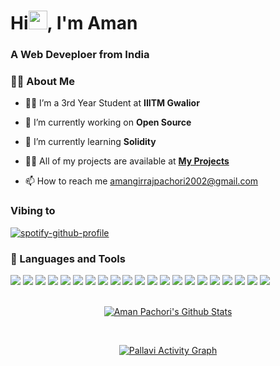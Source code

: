 <!-- <p align="left">
<a href="https://github.com/gurpreet-legend/github-profile-views-counter">
    <img src="https://komarev.com/ghpvc/?username=AmanPachori">
</a>
    </p> -->
<h1 align="left">Hi<img src="https://raw.githubusercontent.com/MartinHeinz/MartinHeinz/master/wave.gif" width="30px" height="30px"/>, I'm Aman</h1>
<h3 align="left">A Web Deveploer from India</h3>

### 🙋‍♂️ About Me

- 👨‍💻 I’m a 3rd Year Student at **IIITM Gwalior**
 
- 🔭 I’m currently working on **Open Source**
 
- 🌱 I’m currently learning **Solidity**
 
- 👨‍💻 All of my projects are available at **[My Projects](https://amanpachori.vercel.app/)**
 
- 📫 How to reach me amangirrajpachori2002@gmail.com

### Vibing to
[![spotify-github-profile](https://spotify-github-profile.vercel.app/api/view?uid=31qhkzrrg2g63fpjyn3jj2pha754&cover_image=true&theme=novatorem&show_offline=false&background_color=fefbfb&bar_color=25abef&bar_color_cover=false)](https://github.com/kittinan/spotify-github-profile)


###  🚀 Languages and Tools
<div>
   <img src="https://img.icons8.com/color/48/000000/bootstrap.png"/>
    <img src="https://img.icons8.com/color/48/000000/c-programming.png"/>
  <img src="https://img.icons8.com/color/48/000000/c-plus-plus-logo.png"/>
  <img src="https://img.icons8.com/color/48/000000/css3.png"/>
  <img src="https://img.icons8.com/ios/48/FFFFFF/express-js.png"/>
    <img src="https://img.icons8.com/color/48/000000/git.png"/>
    <img src="https://img.icons8.com/color/48/000000/html-5.png"/>
    <img  src="https://img.icons8.com/color/48/000000/javascript.png"/>
        <img  src="https://img.icons8.com/external-tal-revivo-shadow-tal-revivo/48/000000/external-jest-can-collect-code-coverage-information-from-entire-projects-logo-shadow-tal-revivo.png"/>
  <img src="https://img.icons8.com/ios-filled/48/FFFFFF/markdown.png"/>
  <img src="https://img.icons8.com/color/48/000000/material-ui.png"/>
      <img src="https://img.icons8.com/color/48/000000/mongodb.png"/>
    <img src="https://img.icons8.com/color/48/000000/mysql-logo.png"/>
    <img src="https://img.icons8.com/external-tal-revivo-color-tal-revivo/48/null/external-netlify-a-cloud-computing-company-that-offers-hosting-and-serverless-backend-services-for-static-websites-logo-color-tal-revivo.png"/>
      <img src="https://img.icons8.com/color/48/000000/nodejs.png"/>
          <img src="https://img.icons8.com/color/48/000000/npm.png"/>
  <img src="https://img.icons8.com/color/48/000000/postgreesql.png"/>
      <img src="https://img.icons8.com/plasticine/48/40C057/react.png"/>
        <img src="https://img.icons8.com/doodle/48/000000/svetle.png"/>
    <img src="https://img.icons8.com/color/48/null/typescript.png"/>
    <img src="https://img.icons8.com/color/48/000000/ubuntu.png"/>

</div>
<br />

<p align="center"> <a href="https://git.io/streak-stats"><img alt="Aman Pachori's Github Stats" src="https://github-readme-streak-stats.herokuapp.com/?user=AmanPachori&show_icons=true&count_private=true&theme=nord&bg_color=0D1117&hide_border=true" /></a> </p>

<br />

<div align="center">
<!--  
# 📊 My Github Stats

  <br/>
    <a href="https://github.com/AmanPachori/github-readme-stats"><img alt="Aman Pachori's Github Stats" src="https://github-readme-stats.vercel.app/api?username=AmanPachori&show_icons=true&count_private=true&theme=react&hide_border=true&bg_color=0D1117" /></a>
  <a href="https://github.com/AmanPachori/github-readme-stats"><img alt="AmanPachori's's Top Languages" src="https://github-readme-stats.vercel.app/api/top-langs/?username=AmanPachori&langs_count=8&count_private=true&layout=compact&theme=react&hide_border=true&bg_color=0D1117" /></a> -->

<!-- <br/>
<br/>
<br/>
-->
<a href="https://github.com/AmanPachori/github-readme-activity-graph"><p><img alt="Pallavi Activity Graph" src="https://github-readme-activity-graph.cyclic.app/graph?username=AmanPachori&theme=nord&bg_color=0D1117&hide_border=true" /></p>


</div>
